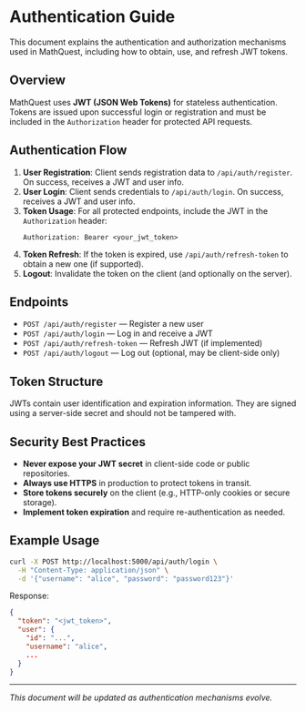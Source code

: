 # Authentication Guide

This document explains the authentication and authorization mechanisms used in MathQuest, including how to obtain, use, and refresh JWT tokens.

## Overview

MathQuest uses **JWT (JSON Web Tokens)** for stateless authentication. Tokens are issued upon successful login or registration and must be included in the `Authorization` header for protected API requests.

## Authentication Flow

1. **User Registration**: Client sends registration data to `/api/auth/register`. On success, receives a JWT and user info.
2. **User Login**: Client sends credentials to `/api/auth/login`. On success, receives a JWT and user info.
3. **Token Usage**: For all protected endpoints, include the JWT in the `Authorization` header:
   ```http
   Authorization: Bearer <your_jwt_token>
   ```
4. **Token Refresh**: If the token is expired, use `/api/auth/refresh-token` to obtain a new one (if supported).
5. **Logout**: Invalidate the token on the client (and optionally on the server).

## Endpoints

- `POST /api/auth/register` — Register a new user
- `POST /api/auth/login` — Log in and receive a JWT
- `POST /api/auth/refresh-token` — Refresh JWT (if implemented)
- `POST /api/auth/logout` — Log out (optional, may be client-side only)

## Token Structure

JWTs contain user identification and expiration information. They are signed using a server-side secret and should not be tampered with.

## Security Best Practices

- **Never expose your JWT secret** in client-side code or public repositories.
- **Always use HTTPS** in production to protect tokens in transit.
- **Store tokens securely** on the client (e.g., HTTP-only cookies or secure storage).
- **Implement token expiration** and require re-authentication as needed.

## Example Usage

```bash
curl -X POST http://localhost:5000/api/auth/login \
  -H "Content-Type: application/json" \
  -d '{"username": "alice", "password": "password123"}'
```

Response:
```json
{
  "token": "<jwt_token>",
  "user": {
    "id": "...",
    "username": "alice",
    ...
  }
}
```

---

_This document will be updated as authentication mechanisms evolve._
